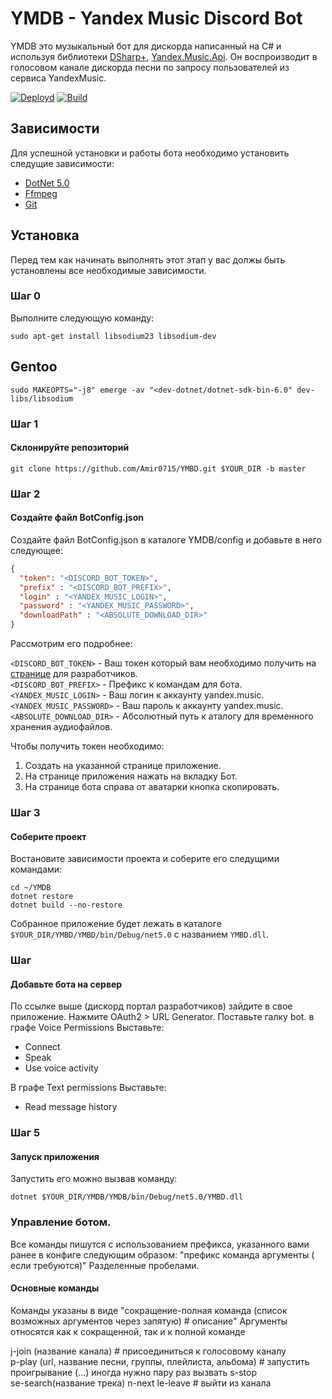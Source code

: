 # YMDB - Yandex Music Discord Bot
YMDB это музыкальный бот для дискорда написанный на C# и используя библиотеки [DSharp+](https://github.com/DSharpPlus/DSharpPlus), [Yandex.Music.Api](https://github.com/K1llMan/Yandex.Music.Api). Он воспроизводит в голосовом канале дискорда песни по запросу пользователей из сервиса YandexMusic.

[![Deployd](https://github.com/Amir0715/YMDB/actions/workflows/ci-cd.yml/badge.svg?branch=master)](https://github.com/Amir0715/YMDB/actions/workflows/ci-cd.yml)
[![Build](https://github.com/Amir0715/YMDB/actions/workflows/build.yml/badge.svg?branch=master)](https://github.com/Amir0715/YMDB/actions/workflows/build.yml)

## Зависимости

Для успешной установки и работы бота необходимо установить следущие зависимости:

- [DotNet 5.0](https://dotnet.microsoft.com/download/dotnet/5.0)
- [Ffmpeg](https://ffmpeg.org/download.html)
- [Git](https://git-scm.com/downloads)



## Установка

Перед тем как начинать выполнять этот этап у вас должы быть установлены все необходимые зависимости.

### Шаг 0
Выполните следующую команду:

```terminal
sudo apt-get install libsodium23 libsodium-dev
```

## Gentoo
```terminal
sudo MAKEOPTS="-j8" emerge -av "<dev-dotnet/dotnet-sdk-bin-6.0" dev-libs/libsodium
```

### Шаг 1
#### Склонируйте репозиторий

```terminal
git clone https://github.com/Amir0715/YMBD.git $YOUR_DIR -b master
```

### Шаг 2
#### Создайте файл BotConfig.json
Создайте файл BotConfig.json в каталоге YMDB/config и добавьте в него следующее:

```json
{
  "token": "<DISCORD_BOT_TOKEN>",
  "prefix" : "<DISCORD_BOT_PREFIX>",
  "login" : "<YANDEX_MUSIC_LOGIN>",
  "password" : "<YANDEX_MUSIC_PASSWORD>",
  "downloadPath" : "<ABSOLUTE_DOWNLOAD_DIR>"
}
```
Рассмотрим его подробнее:<br>

`<DISCORD_BOT_TOKEN>` - Ваш токен который вам необходимо получить на [странице](https://discord.com/developers/applications) для разработчиков.</br>
`<DISCORD_BOT_PREFIX>` - Префикс к командам для бота.</br>
`<YANDEX_MUSIC_LOGIN>` - Ваш логин к аккаунту yandex.music.</br>
`<YANDEX_MUSIC_PASSWORD>` - Ваш пароль к аккаунту yandex.music.</br>
`<ABSOLUTE_DOWNLOAD_DIR>` - Абсолютный путь к аталогу для временного хранения аудиофайлов.</br>

Чтобы получить токен необходимо:
  1. Создать на указанной странице приложение.
  2. На странице приложения нажать на вкладку Бот.
  3. На странице бота справа от аватарки кнопка скопировать.

### Шаг 3

#### Соберите проект
Востановите зависимости проекта и соберите его следущими командами:
```terminal
cd ~/YMDB
dotnet restore
dotnet build --no-restore
```
Собранное приложение будет лежать в каталоге `$YOUR_DIR/YMBD/YMBD/bin/Debug/net5.0` с названием `YMBD.dll`.

### Шаг 

#### Добавьте бота на сервер

По ссылке выше (дискорд портал разработчиков) зайдите в свое приложение.
Нажмите OAuth2 > URL Generator.
Поставьте галку bot.
в графе Voice Permissions
Выставьте:
 * Connect
 * Speak
 * Use voice activity

В графе Text permissions
Выставьте:
 * Read message history

### Шаг 5
#### Запуск приложения
Запустить его можно вызвав команду:
```terminal
dotnet $YOUR_DIR/YMDB/YMDB/bin/Debug/net5.0/YMBD.dll
```

### Управление ботом.
Все команды пишутся с использованием префикса, указанного вами ранее в конфиге следующим образом:
"префикс команда аргументы ( если требуются)"
Разделенные пробелами.

#### Основные команды
Команды указаны в виде 
"сокращение-полная команда (список возможных аргументов через запятую) # описание"
Аргументы относятся как к сокращенной, так и к полной команде

j-join (название канала) \# присоединиться к голосовому каналу  
p-play (url, название песни, группы, плейлиста, альбома) \# запустить проигрывание (...) иногда нужно пару раз вызвать
s-stop   
se-search(название трека)
n-next
le-leave \# выйти из канала
